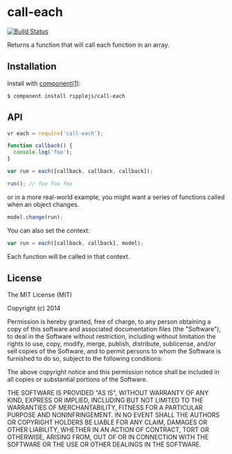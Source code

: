 
# call-each

[![Build Status](https://travis-ci.org/ripplejs/call-each.png?branch=master)](https://travis-ci.org/ripplejs/call-each)

  Returns a function that will call each function in an array.

## Installation

  Install with [component(1)](http://component.io):

    $ component install ripplejs/call-each

## API

```js
vr each = require('call-each');

function callback() {
  console.log('foo');
}

var run = each([callback, callback, callback]);

run(); // foo foo foo
```

or in a more real-world example, you might want a series
of functions called when an object changes.

```js
model.change(run);
```

You can also set the context:

```js
var run = each([callback, callback], model);
```

Each function will be called in that context.

## License

  The MIT License (MIT)

  Copyright (c) 2014 <copyright holders>

  Permission is hereby granted, free of charge, to any person obtaining a copy
  of this software and associated documentation files (the "Software"), to deal
  in the Software without restriction, including without limitation the rights
  to use, copy, modify, merge, publish, distribute, sublicense, and/or sell
  copies of the Software, and to permit persons to whom the Software is
  furnished to do so, subject to the following conditions:

  The above copyright notice and this permission notice shall be included in
  all copies or substantial portions of the Software.

  THE SOFTWARE IS PROVIDED "AS IS", WITHOUT WARRANTY OF ANY KIND, EXPRESS OR
  IMPLIED, INCLUDING BUT NOT LIMITED TO THE WARRANTIES OF MERCHANTABILITY,
  FITNESS FOR A PARTICULAR PURPOSE AND NONINFRINGEMENT. IN NO EVENT SHALL THE
  AUTHORS OR COPYRIGHT HOLDERS BE LIABLE FOR ANY CLAIM, DAMAGES OR OTHER
  LIABILITY, WHETHER IN AN ACTION OF CONTRACT, TORT OR OTHERWISE, ARISING FROM,
  OUT OF OR IN CONNECTION WITH THE SOFTWARE OR THE USE OR OTHER DEALINGS IN
  THE SOFTWARE.